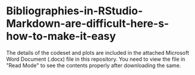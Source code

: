 # Bibliographies-in-RStudio-Markdown-are-difficult-here-s-how-to-make-it-easy

The details of the codeset and plots are included in the attached Microsoft Word Document (.docx) file in this repository. 
You need to view the file in "Read Mode" to see the contents properly after downloading the same.
